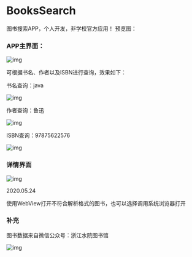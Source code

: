 # BooksSearch
图书搜索APP，个人开发，非学校官方应用！
预览图：

### APP主界面：

![img](https://github.com/rianlu/BooksSearch/blob/master/images/img1.png)

可根据书名、作者以及ISBN进行查询，效果如下：

书名查询：java

![img](https://github.com/rianlu/BooksSearch/blob/master/images/img2.png)

作者查询：鲁迅

![img](https://github.com/rianlu/BooksSearch/blob/master/images/img3.png)

ISBN查询：97875622576

![img](https://github.com/rianlu/BooksSearch/blob/master/images/img4.png)

 

### 详情界面

![img](https://github.com/rianlu/BooksSearch/blob/master/images/img5.png)



2020.05.24

使用WebView打开不符合解析格式的图书，也可以选择调用系统浏览器打开

 

### 补充

图书数据来自微信公众号：浙江水院图书馆

![img](https://github.com/rianlu/BooksSearch/blob/master/images/share.jpg)